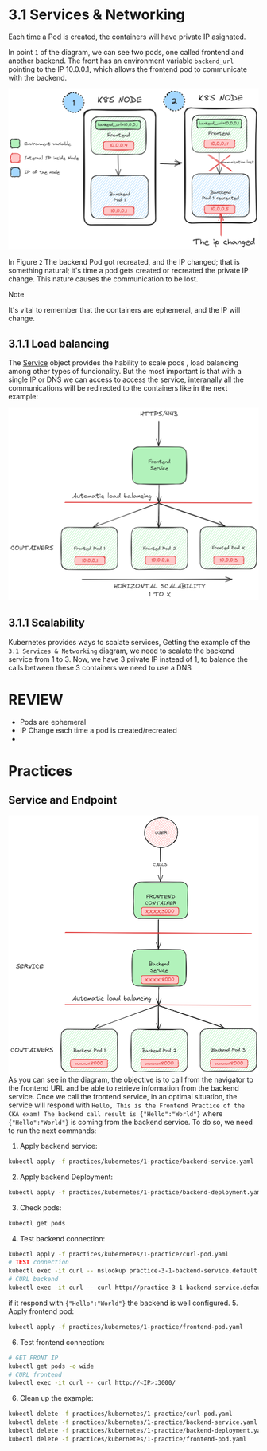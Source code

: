 # 3.1 Services & Networking

Each time a Pod is created, the containers will have private IP asignated.

In point `1` of the diagram, we can see two pods, one called frontend and another backend. The front has an environment variable `backend_url` pointing to the IP 10.0.0.1, which allows the frontend pod to communicate with the backend. 

![Example 1](./diagrams/1.example-services.excalidraw.png)

In Figure `2` The backend Pod got recreated, and the IP changed; that is something natural; it's time a pod gets created or recreated the private IP change. This nature causes the communication to be lost.

> [!NOTE]  
> It's vital to remember that the containers are ephemeral, and the IP will change.

## 3.1.1 Load balancing
The [Service](https://kubernetes.io/docs/concepts/services-networking/service/) object provides the hability to scale pods , load balancing among other types of funcionality. But the most important is that with a single IP or DNS we can access to access the service, interanally all the communications will be redirected to the containers like in the next example:

![Example 2](./diagrams/2.example-services.excalidraw.png)

## 3.1.1 Scalability

Kubernetes provides ways to scalate services, Getting the example of the `3.1 Services & Networking` diagram, we need to scalate the backend service from 1 to 3. Now, we have 3 private IP instead of 1, to balance the calls between these 3 containers we need to use a DNS

# REVIEW
- Pods are ephemeral
- IP Change each time a pod is created/recreated
- 




# Practices
## Service and Endpoint
![Practice 1](./diagrams/1.practice-services.excalidraw.png)
As you can see in the diagram, the objective is to call from the navigator to the frontend URL and be able to retrieve information from the backend service. Once we call the frontend service, in an optimal situation, the service will respond with `Hello, This is the Frontend Practice of the CKA exam! The backend call result is {"Hello":"World"}` where `{"Hello":"World"}` is coming from the backend service. To do so, we need to run the next commands:

1. Apply backend service:
```bash
kubectl apply -f practices/kubernetes/1-practice/backend-service.yaml 
```
2. Apply backend Deployment:
```bash
kubectl apply -f practices/kubernetes/1-practice/backend-deployment.yaml 
```
3. Check pods: 
```bash
kubectl get pods
```
4. Test backend connection:
```bash
kubectl apply -f practices/kubernetes/1-practice/curl-pod.yaml
# TEST connection
kubectl exec -it curl -- nslookup practice-3-1-backend-service.default.svc.cluster.local
# CURL backend
kubectl exec -it curl -- curl http://practice-3-1-backend-service.default.svc.cluster.local:8000/
```
if it respond with `{"Hello":"World"}` the backend is well configured.
5. Apply frontend pod:
```bash
kubectl apply -f practices/kubernetes/1-practice/frontend-pod.yaml 
```
6. Test frontend connection:
```bash
# GET FRONT IP
kubectl get pods -o wide
# CURL frontend
kubectl exec -it curl -- curl http://<IP>:3000/
```
6. Clean up the example: 
```bash
kubectl delete -f practices/kubernetes/1-practice/curl-pod.yaml
kubectl delete -f practices/kubernetes/1-practice/backend-service.yaml 
kubectl delete -f practices/kubernetes/1-practice/backend-deployment.yaml 
kubectl delete -f practices/kubernetes/1-practice/frontend-pod.yaml 
```
